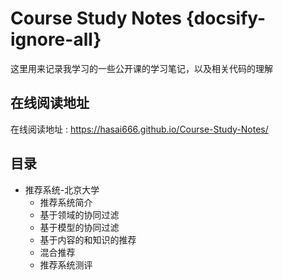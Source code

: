 # Course Study Notes {docsify-ignore-all}
这里用来记录我学习的一些公开课的学习笔记，以及相关代码的理解

## 在线阅读地址
在线阅读地址 : https://hasai666.github.io/Course-Study-Notes/

## 目录
- 推荐系统-北京大学
  - 推荐系统简介
  - 基于领域的协同过滤
  - 基于模型的协同过滤
  - 基于内容的和知识的推荐
  - 混合推荐
  - 推荐系统测评